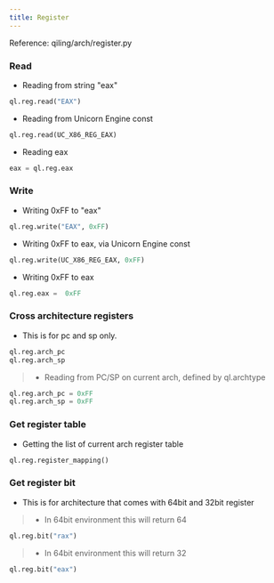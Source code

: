```yaml
---
title: Register
---
```


Reference: qiling/arch/register.py

### Read

- Reading from string "eax"

```python
ql.reg.read("EAX")
```

- Reading from Unicorn Engine const

```python
ql.reg.read(UC_X86_REG_EAX)
```

- Reading eax

```python
eax = ql.reg.eax
```


### Write

- Writing 0xFF to "eax"

```python
ql.reg.write("EAX", 0xFF)
```

- Writing 0xFF to eax, via Unicorn Engine const

```python
ql.reg.write(UC_X86_REG_EAX, 0xFF)
```

- Writing 0xFF to eax

```python
ql.reg.eax =  0xFF
```


### Cross architecture registers

- This is for pc and sp only.

```python
ql.reg.arch_pc
ql.reg.arch_sp
```

> - Reading from PC/SP on current arch, defined by ql.archtype

```python
ql.reg.arch_pc = 0xFF
ql.reg.arch_sp = 0xFF
```


### Get register table

- Getting the list of current arch register table

```python
ql.reg.register_mapping()
```


### Get register bit

- This is for architecture that comes with 64bit and 32bit register

> - In 64bit environment this will return 64

```python
ql.reg.bit("rax")
```

> - In 64bit environment this will return 32

```python
ql.reg.bit("eax")
```
